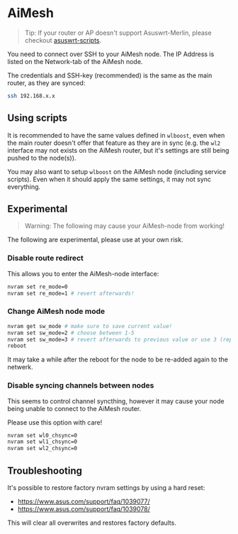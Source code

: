 # AiMesh

> Tip: If your router or AP doesn't support Asuswrt-Merlin, please checkout [asuswrt-scripts](https://github.com/jacklul/asuswrt-scripts/).

You need to connect over SSH to your AiMesh node.
The IP Address is listed on the Network-tab of the AiMesh node.

The credentials and SSH-key (recommended) is the same as the main router, as they are synced:

```bash
ssh 192.168.x.x
```

## Using scripts

It is recommended to have the same values defined in `wlboost`, even when the main router doesn't offer that feature as they are in sync (e.g. the `wl2` interface may not exists on the AiMesh router, but it's settings are still being pushed to the node(s)).

You may also want to setup `wlboost` on the AiMesh node (including service scripts).
Even when it should apply the same settings, it may not sync everything.

## Experimental

> Warning: The following may cause your AiMesh-node from working!

The following are experimental, please use at your own risk.

### Disable route redirect

This allows you to enter the AiMesh-node interface:

```bash
nvram set re_mode=0
nvram set re_mode=1 # revert afterwards!
```

### Change AiMesh node mode

```bash
nvram get sw_mode # make sure to save current value!
nvram set sw_mode=2 # choose between 1-5
nvram set sw_mode=3 # revert afterwards to previous value or use 3 (repeater-mode)
reboot
```

It may take a while after the reboot for the node to be re-added again to the netwerk.

### Disable syncing channels between nodes

This seems to control channel syncthing, however it may cause your node being unable to connect to the AiMesh router.

Please use this option with care!

```bash
nvram set wl0_chsync=0
nvram set wl1_chsync=0
nvram set wl2_chsync=0
```

## Troubleshooting

It's possible to restore factory nvram settings by using a hard reset:

- <https://www.asus.com/support/faq/1039077/>
- <https://www.asus.com/support/faq/1039078/>

This will clear all overwrites and restores factory defaults.
